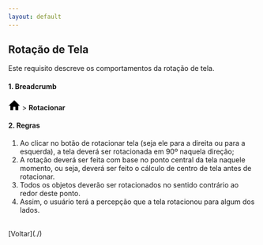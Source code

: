 ```yaml
---
layout: default
---
```


## Rotação de Tela

Este requisito descreve os comportamentos da rotação de tela.


#### 1. Breadcrumb
![Home](./img/icone-home.png) > **Rotacionar**



#### 2. Regras
1. Ao clicar no botão de rotacionar tela (seja ele para a direita ou para a esquerda), a tela deverá ser rotacionada em 90º naquela direção;
2. A rotação deverá ser feita com base no ponto central da tela naquele momento, ou seja, deverá ser feito o cálculo de centro de tela antes de rotacionar.
3. Todos os objetos deverão ser rotacionados no sentido contrário ao redor deste ponto.
4. Assim, o usuário terá a percepção que a tela rotacionou para algum dos lados.


<br>
[Voltar](./)
